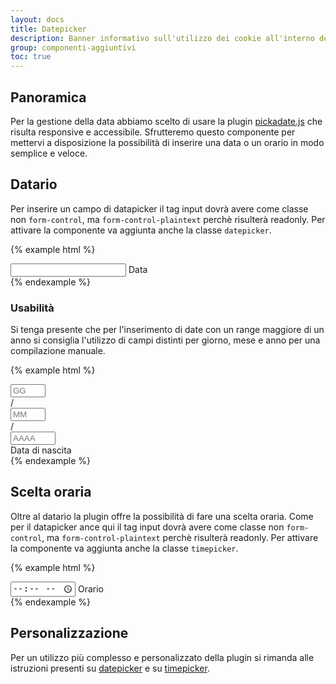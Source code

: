 ```yaml
---
layout: docs
title: Datepicker
description: Banner informativo sull'utilizzo dei cookie all'interno del sito web 
group: componenti-aggiuntivi
toc: true
---
```


## Panoramica

Per la gestione della data abbiamo scelto di usare la plugin [pickadate.js](http://amsul.ca/pickadate.js/) che risulta responsive e accessibile. Sfrutteremo questo componente per mettervi a disposizione la possibilità di inserire una data o un orario in modo semplice e veloce.

## Datario

Per inserire un campo di datapicker il tag input dovrà avere come classe non `form-control`, ma `form-control-plaintext` perchè risulterà readonly. Per attivare la componente va aggiunta anche la classe `datepicker`.

{% example html %}
<div class="form-group">
    <div class="">
        <input id="datepicker" class="form-control-plaintext datepicker" name="date" type="text" autofocuss>
        <label for="datepicker">Data</label>
    </div>
</div>
{% endexample %}

### Usabilità

Si tenga presente che per l'inserimento di date con un range maggiore di un anno si consiglia l'utilizzo di campi distinti per giorno, mese e anno per una compilazione manuale.

{% example html %}
<div class="form-group col-6">
    <div class="input-group">
        <input id="Giorno" type="number" class="form-control col-3" placeholder="GG" aria-label="Giorno" min="1" max="31" maxlength="2">
        <div class="input-group-prepend">
            <span class="input-group-text">/</span>
        </div>
        <input id="" type="number" class="form-control col-3" placeholder="MM" aria-label="Mese" min="1" max="12" maxlength="2">
        <div class="input-group-prepend">
            <span class="input-group-text">/</span>
        </div>
        <input id="Anno" type="number" class="form-control col-4" placeholder="AAAA" aria-label="Anno" min="1890" max="2020" maxlength="4">
    </div>
    <label for="Giorno">Data di nascita</label>
</div>
{% endexample %}

## Scelta oraria

Oltre al datario la plugin offre la possibilità di fare una scelta oraria. Come per il datapicker ance qui il tag input dovrà avere come classe non `form-control`, ma `form-control-plaintext` perchè risulterà readonly. Per attivare la componente va aggiunta anche la classe `timepicker`.

{% example html %}
<div class="form-group">
    <input id="timepicker" class="form-control-plaintext timepicker" type="time" name="time" autofocuss>
    <label for="timepicker">Orario</label>
</div>
{% endexample %}

## Personalizzazione

Per un utilizzo più complesso e personalizzato della plugin si rimanda alle istruzioni presenti su  [datepicker](http://amsul.ca/pickadate.js/date/) e su [timepicker](http://amsul.ca/pickadate.js/time/).